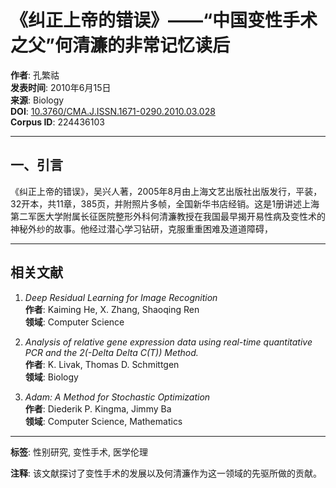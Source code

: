 # 《纠正上帝的错误》——“中国变性手术之父”何清濂的非常记忆读后

**作者**: 孔繁祜  
**发表时间**: 2010年6月15日  
**来源**: Biology  
**DOI**: [10.3760/CMA.J.ISSN.1671-0290.2010.03.028](https://doi.org/10.3760/CMA.J.ISSN.1671-0290.2010.03.028)  
**Corpus ID**: 224436103

---

## 一、引言 

《纠正上帝的错误》，吴兴人著，2005年8月由上海文艺出版社出版发行，平装，32开本，共11章，385页，并附照片多帧，全国新华书店经销。这是1册讲述上海第二军医大学附属长征医院整形外科何清濂教授在我国最早揭开易性病及变性术的神秘外纱的故事。他经过潜心学习钻研，克服重重困难及道道障碍， 

---

## 相关文献

1. *Deep Residual Learning for Image Recognition*  
   **作者**: Kaiming He, X. Zhang, Shaoqing Ren  
   **领域**: Computer Science  
   
2. *Analysis of relative gene expression data using real-time quantitative PCR and the 2(-Delta Delta C(T)) Method.*  
   **作者**: K. Livak, Thomas D. Schmittgen  
   **领域**: Biology  

3. *Adam: A Method for Stochastic Optimization*  
   **作者**: Diederik P. Kingma, Jimmy Ba  
   **领域**: Computer Science, Mathematics  

--- 

**标签**: 性别研究, 变性手术, 医学伦理  

**注释**: 该文献探讨了变性手术的发展以及何清濂作为这一领域的先驱所做的贡献。